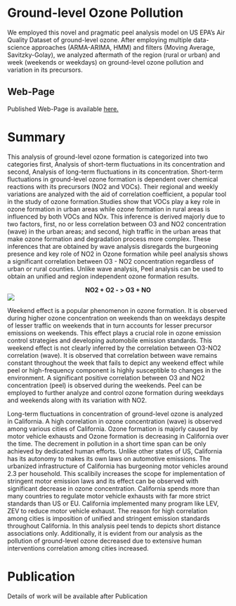 # Ground-level Ozone Pollution

We employed this novel and pragmatic peel analysis model on US EPA’s Air Quality Dataset of ground-level ozone. After employing multiple data-science approaches (ARMA-ARIMA, HMM) and filters (Moving Average, Savitzky-Golay), we analyzed aftermath of the region (rural or urban) and week (weekends or weekdays) on ground-level ozone pollution and variation in its precursors.

## Web-Page
Published Web-Page is available <a href="https://newtein.github.io/ozone/" target="_blank"> here.</a>

# Summary

 This analysis of ground-level ozone formation is categorized into two categories first, Analysis of short-term fluctuations in its concentration and second, Analysis of long-term fluctuations in its concentration. Short-term fluctuations in ground-level ozone formation is dependent over chemical reactions with its precursors (NO2 and VOCs). Their regional and weekly variations are analyzed with the aid of correlation coefficient, a popular tool in the study of ozone formation.Studies show that VOCs play a key role in ozone formation in urban areas while ozone formation in rural areas is influenced by both VOCs and NOx. This inference is derived majorly due to two factors, first, no or less correlation between O3 and NO2 concentration (wave) in the urban areas; and second, high traffic in the urban areas that make ozone formation and degradation process more complex. These inferences that are obtained by wave analysis disregards the burgeoning presence and key role of NO2 in Ozone formation while peel analysis shows a significant correlation between O3 - NO2 concentration regardless of urban or rural counties. Unlike wave analysis, Peel analysis can be used to obtain an unified and region independent ozone formation results. 


<center> <b> NO2 + O2 - > O3 + NO </b>  </center>

<image src="https://raw.githubusercontent.com/newtein/ozone/master/image/cali_2016.png">


Weekend effect is a popular phenomenon in ozone formation. It is observed during higher ozone concentration on weekends than on weekdays despite of lesser traffic on weekends that in turn accounts for lesser precursor emissions on weekends. This effect plays a crucial role in ozone emission control strategies and developing automobile emission standards. This weekend effect is not clearly inferred by the correlation between O3-NO2 correlation (wave). It is observed that correlation between wave remains constant throughout the week that fails to depict any weekend effect while peel or high-frequency component is highly susceptible to changes in the environment. A significant positive correlation between O3 and NO2 concentration (peel) is observed during the weekends. Peel can be employed to further analyze and control ozone formation during weekdays and weekends along with its variation with NO2.

Long-term fluctuations in concentration of ground-level ozone is analyzed in California. A high correlation in ozone concentration (wave) is observed among various cities of California. Ozone formation is majorly caused by motor vehicle exhausts and Ozone formation is decreasing in California over the time. The decrement in pollution in a short time span can be only achieved by dedicated human efforts. Unlike other states of US, California has its autonomy to makes its own laws on automotive emissions. The urbanized infrastructure of California has burgeoning motor vehicles around 2.3 per household. This scalibily increases the scope for implementation of stringent motor emission laws and its effect can be observed with significant decrease in ozone concentration. California spends more than many countries to regulate motor vehicle exhausts with far more strict standards than US or EU. California implemented many program like LEV, ZEV to reduce motor vehicle exhaust. The reason for high correlation among cities is imposition of unified and stringent emission standards throughout California. In this analysis peel tends to depicts short distance associations only.  Additionally, it is evident from our analysis as the pollution of ground-level ozone decreased due to extensive human interventions correlation among cities increased. 


# Publication
Details of work will be available after Publication
